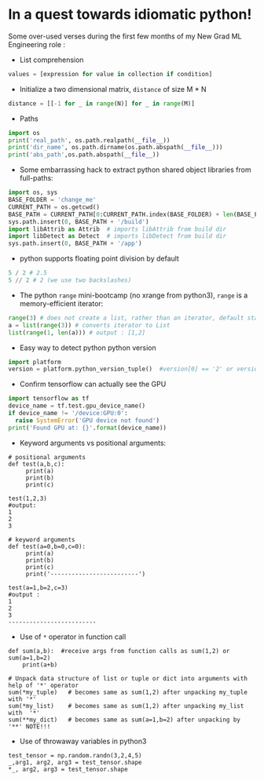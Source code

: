 # In a quest towards idiomatic python!

Some over-used verses during the first few months of my New Grad ML Engineering role :


- List comprehension

```python
values = [expression for value in collection if condition]
```

- Initialize a two dimensional matrix, `distance` of size M * N

```python
distance = [[-1 for _ in range(N)] for _ in range(M)]
```

- Paths

```python
import os
print('real_path', os.path.realpath(__file__))
print('dir_name', os.path.dirname(os.path.abspath(__file__)))
print('abs_path',os.path.abspath(__file__))
```

- Some embarrassing hack to extract python shared object libraries from full-paths:

```python
import os, sys
BASE_FOLDER = 'change_me'
CURRENT_PATH = os.getcwd()
BASE_PATH = CURRENT_PATH[0:CURRENT_PATH.index(BASE_FOLDER) + len(BASE_FOLDER)]
sys.path.insert(0, BASE_PATH + '/build')
import libAttrib as Attrib  # imports libAttrib from build dir
import libDetect as Detect  # imports libDetect from build dir
sys.path.insert(0, BASE_PATH + '/app')
```

- python supports floating point division by default

```python
5 / 2 # 2.5
5 // 2 # 2 (we use two backslashes)
```
- The python `range` mini-bootcamp (no xrange from python3), `range` is a memory-efficient iterator:

```python
range(3) # does not create a list, rather than an iterator, default starts from 0
a = list(range(3)) # converts iterator to List
list(range(1, len(a))) # output : [1,2]
```

- Easy way to detect python python version

```python
import platform
version = platform.python_version_tuple()  #version[0] == '2' or version[0] == '3'
```

- Confirm tensorflow can actually see the GPU

```python
import tensorflow as tf
device_name = tf.test.gpu_device_name()
if device_name != '/device:GPU:0':
  raise SystemError('GPU device not found')
print('Found GPU at: {}'.format(device_name))
```

- Keyword arguments vs positional arguments:
```
# positional arguments
def test(a,b,c):
     print(a)
     print(b)
     print(c)

test(1,2,3)
#output:
1
2
3

# keyword arguments
def test(a=0,b=0,c=0):
     print(a)
     print(b)
     print(c)
     print('-------------------------')

test(a=1,b=2,c=3)
#output :
1
2
3
-------------------------
```

- Use of `*` operator in function call
```
def sum(a,b):  #receive args from function calls as sum(1,2) or sum(a=1,b=2)
    print(a+b)

# Unpack data structure of list or tuple or dict into arguments with help of '*' operator
sum(*my_tuple)   # becomes same as sum(1,2) after unpacking my_tuple with '*'
sum(*my_list)    # becomes same as sum(1,2) after unpacking my_list with  '*'
sum(**my_dict)   # becomes same as sum(a=1,b=2) after unpacking by '**' NOTE!!!
```

- Use of throwaway variables in python3
```
test_tensor = np.random.randn(3,2,4,5)
_,arg1, arg2, arg3 = test_tensor.shape
*_, arg2, arg3 = test_tensor.shape
```
